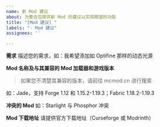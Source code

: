 ```yaml
---
name: 新 Mod 建议
about: 为整合包提供新 Mod 的建议以实现期望的功能
title: "[Mod 建议] "
labels: "· Mod 建议"
assignees: ''

---
```


**需求**
描述您的需求，如：我希望添加如 Optifine 那样的动态光源

**Mod 名称及与其兼容的 Mod 加载器和游戏版本**
> 如果您不清楚其兼容的版本，请前往 mcmod.cn 进行搜索

如：Jade，支持 Forge 1.12 和 1.15.2-1.19.3；Fabric 1.18.2-1.19.3

**冲突的 Mod**
如：Starlight 与 Phosphor 冲突

**Mod 下载地址**
请提供官方下载地址（Curseforge 或 Modrinth）
